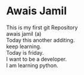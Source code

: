 # Awais Jamil
This is my first git Repository 
<br>
awais jamil (a)
<br>
Today this another additing.
<br>
keep learning.<br>Today is friday.<br>I want to be a developer.<br>I am learning python.
